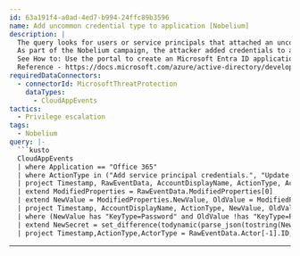 ```yaml
---
id: 63a191f4-a0ad-4ed7-b994-24ffc89b3596
name: Add uncommon credential type to application [Nobelium]
description: |
  The query looks for users or service principals that attached an uncommon credential type to application.
  As part of the Nobelium campaign, the attacker added credentials to already existing applications and used the application permissions to extract users' mails.
  See How to: Use the portal to create an Microsoft Entra ID application and service principal that can access resources.
  Reference - https://docs.microsoft.com/azure/active-directory/develop/howto-create-service-principal-portal
requiredDataConnectors:
  - connectorId: MicrosoftThreatProtection
    dataTypes:
      - CloudAppEvents
tactics:
  - Privilege escalation
tags:
  - Nobelium
query: |-
  ```kusto
  CloudAppEvents
  | where Application == "Office 365"
  | where ActionType in ("Add service principal credentials.", "Update application - Certificates and secrets management ")
  | project Timestamp, RawEventData, AccountDisplayName, ActionType, AccountObjectId
  | extend ModifiedProperties = RawEventData.ModifiedProperties[0]
  | extend NewValue = ModifiedProperties.NewValue, OldValue = ModifiedProperties.OldValue, Name = ModifiedProperties.Name
  | project Timestamp, AccountDisplayName, ActionType, NewValue, OldValue, RawEventData, AccountObjectId
  | where (NewValue has "KeyType=Password" and OldValue !has "KeyType=Password" and OldValue has "AsymmetricX509Cert") or (NewValue has "AsymmetricX509Cert" and OldValue !has "AsymmetricX509Cert" and OldValue has "KeyType=Password")
  | extend NewSecret = set_difference(todynamic(parse_json(tostring(NewValue))), todynamic(parse_json(tostring(OldValue))))
  | project Timestamp,ActionType,ActorType = RawEventData.Actor[-1].ID, ObjectId = RawEventData.Actor[-2].ID, AccountDisplayName, AccountObjectId, AppnName = RawEventData.Target[3].ID, AppObjectId = RawEventData.Target[1].ID, NewSecret = NewSecret[0], RawEventData
  ```
---
```


